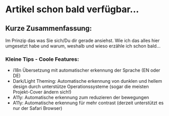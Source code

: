 # Artikel schon bald verfügbar...

## Kurze Zusammenfassung:
Im Prinzip das was Sie sich/Du dir gerade ansiehst. Wie ich das alles hier umgesetzt habe und warum, weshalb und wieso erzähle ich schon bald...

### Kleine Tips - Coole Features:
- i18n Übersetzung mit automatischer erkennung der Sprache (EN oder DE)
- Dark/Light Theming: Automatische erkennung von dunklen und hellem design durch unterstütze Operationssysteme (sogar die meisten Projekt-Cover ändern sich!)
- A11y: Automatische erkennung zum reduzieren der bewegungen
- A11y: Automatische erkennung für mehr contrast (derzeit unterstützt es nur der Safari Browser)